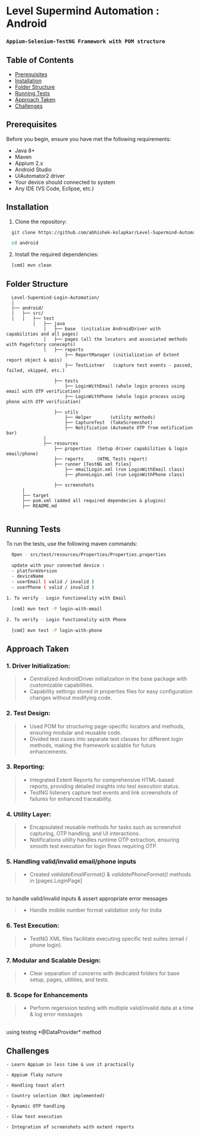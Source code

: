# Level Supermind Automation : Android

### ```Appium-Selenium-TestNG Framework with POM structure```

## Table of Contents

- [Prerequisites](#prerequisites)
- [Installation](#installation)
- [Folder Structure](#folder-structure)
- [Running Tests](#running-tests)
- [Approach Taken](#approach-taken)
- [Challenges](#challenges)

## Prerequisites

Before you begin, ensure you have met the following requirements:

- Java 8+
- Maven
- Appium 2.x
- Android Studio
- UiAutomator2 driver
- Your device should connected to system
- Any IDE (VS Code, Eclipse, etc.)

## Installation

1. Clone the repository:

```bash
  git clone https://github.com/abhishek-kolapkar/Level-Supermind-Automation.git

  cd android
```

2. Install the required dependencies:

```bash
  [cmd] mvn clean
```

## Folder Structure

```
  Level-Supermind-Login-Automation/
  |
  ├── android/
  |   ├── src/
  |   |   ├── test
          |   ├── java
              |   ├── base  (initialize AndroidDriver with capabilities and all pages)
              |   ├── pages (all the locators and associated methods with Pagefctory conecepts)
              |   ├── reports
                      ├── ReportManager (initialization of Extent report object & apis)
                      ├── TestListner   (capture test events - passed, failed, skipped, etc.)

                  ├── tests
                      ├── LoginWithEmail (whole login process using email with OTP verification)
                      ├── LoginWithPhone (whole login process using phone with OTP verification)

                  ├── utils
                      ├── Helper       (utility methods)
                      ├── CaptureTest  (TakeScreenshot)
                      ├── Notification (Automate OTP from notification bar)
              |
              ├── resources
                  ├── properties  (Setup driver capabilities & login email/phone)
                  ├── reports     (HTML Tests report)
                  ├── runner [TestNG xml files]
                      ├── emailLogin.xml (run LoginWithEmail class)
                      ├── phoneLogin.xml (run LoginWithPhone class)
       
                  ├── screenshots
      |            
      ├── target
      ├── pom.xml (added all required dependecies & plugins)
      ├── README.md
   
```

## Running Tests

To run the tests, use the following maven commands:

```bash
  Open - src/test/resources/Properties/Properties.properties

  update with your connected device : 
  - platformVersion 
  - deviceName
  - userEmail ( valid / invalid )
  - userPhone ( valid / invalid )
```

```bash
1. To verify - Login functionality with Email

  [cmd] mvn test -P login-with-email
```


```bash
2. To verify - Login functionality with Phone

  [cmd] mvn test -P login-with-phone
```

## Approach Taken

### 1. Driver Initialization:
>- Centralized AndroidDriver initialization in the base package with customizable capabilities. 
>- Capability settings stored in properties files for easy configuration changes without modifying code.

### 2. Test Design:
>- Used POM for structuring page-specific locators and methods, ensuring modular and reusable code.
>- Divided test cases into separate test classes for different login methods, making the framework scalable for future enhancements.

### 3. Reporting:
>- Integrated Extent Reports for comprehensive HTML-based reports, providing detailed insights into test execution status.
>- TestNG listeners capture test events and link screenshots of failures for enhanced traceability.

### 4. Utility Layer:
>- Encapsulated reusable methods for tasks such as screenshot capturing, OTP handling, and UI interactions.
>- Notifications utility handles runtime OTP extraction, ensuring smooth test execution for login flows requiring OTP.

### 5. Handling valid/invalid email/phone inputs
>- Created *validateEmailFormat()* & *validatePhoneFormat()* methods in [pages.LoginPage]
<br />
to handle valid/invalid inputs & assert appropriate error messages

>- Handle mobile number format validation only for India


### 6. Test Execution:
>- TestNG XML files facilitate executing specific test suites (email / phone login).

### 7. Modular and Scalable Design:
>- Clear separation of concerns with dedicated folders for base setup, pages, utilities, and tests.

### 8. Scope for Enhancements
>- Perform regerssion testing with multiple valid/invalid data at a time & log error messages
<br />
using testng *@DataProvider* method


## Challenges
```
- Learn Appium in less time & use it practically 

- Appium flaky nature

- Handling toast alert

- Country selection (Not implemented)

- Dynamic OTP handling

- Slow test execution

- Integration of screenshots with extent reports
```
